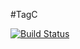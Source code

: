 #TagC

[![Build Status](https://travis-ci.org/ProgrammingLife2016/PL5-2016.svg?branch=master)](https://travis-ci.org/ProgrammingLife2016/PL5-2016)
